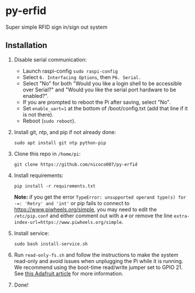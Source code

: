 # py-erfid
Super simple RFID sign in/sign out system

## Installation
1. Disable serial communication:
   * Launch raspi-config `sudo raspi-config`
   * Select `6. Interfacing Options`, then `P6. Serial.`
   * Select "No" for both "Would you like a login shell to be accessible over Serial?" and "Would you like the serial port hardware to be enabled?".
   * If you are prompted to reboot the Pi after saving, select "No".
   * Set `enable_uart=1` at the bottom of /boot/config.txt (add that line if it is not there).
   * Reboot (`sudo reboot`).

2. Install git, ntp, and pip if not already done:
   ```
   sudo apt install git ntp python-pip
   ```
   
3. Clone this repo in `/home/pi`:
   ```
   git clone https://github.com/nicoco007/py-erfid
   ```

3. Install requirements:
   ```
   pip install -r requirements.txt
   ```

   **Note:** if you get the error `TypeError: unsupported operand type(s) for -=: 'Retry' and 'int'` or pip fails to connect to https://www.piwheels.org/simple, you may need to edit the `/etc/pip.conf` and either comment out with a `#` or remove the line `extra-index-url=https://www.piwheels.org/simple`.

4. Install service:
   ```
   sudo bash install-service.sh
   ```
5. Run `read-only-fs.sh` and follow the instructions to make the system read-only and avoid issues when unplugging the Pi while it is running. We recommend using the boot-time read/write jumper set to GPIO 21. See [this Adafruit article](https://learn.adafruit.com/read-only-raspberry-pi/) for more information.

6. Done!
